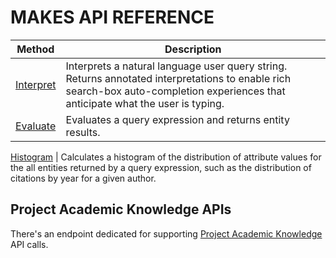 # MAKES API REFERENCE

Method | Description
-------|------------
[Interpret](reference-makes-api-interpret.md)    |    Interprets a natural language user query string. Returns annotated interpretations to enable rich search-box auto-completion experiences that anticipate what the user is typing.
[Evaluate](reference-makes-api-evaluate.md) | Evaluates a query expression and returns entity results.

[Histogram](reference-makes-api-histogram.md)  | Calculates a histogram of the distribution of attribute values for the all entities returned by a query expression, such as the distribution of citations by year for a given author.

## Project Academic Knowledge APIs

There's an endpoint dedicated for supporting [Project Academic Knowledge](https://www.microsoft.com/research/project/academic-knowledge/) API calls.
